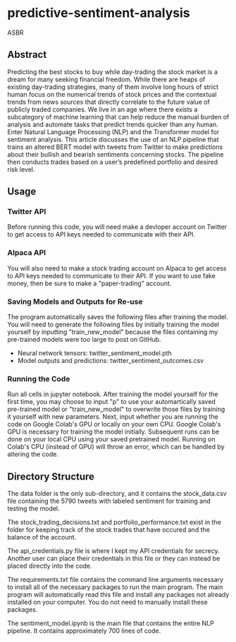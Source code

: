 # predictive-sentiment-analysis
ASBR
## Abstract
Predicting the best stocks to buy while day-trading the stock market is a dream for many seeking financial freedom. While there are heaps of existing day-trading strategies, many of them involve long hours of strict human focus on the numerical trends of stock prices and the contextual trends from news sources that directly correlate to the future value of publicly traded companies. We live in an age where there exists a subcategory of machine learning that can help reduce the manual burden of analysis and automate tasks that predict trends quicker than any human. Enter Natural Language Processing (NLP) and the Transformer model for sentiment analysis. This article discusses the use of an NLP pipeline that trains an altered BERT model with tweets from Twitter to make predictions about their bullish and bearish sentiments concerning stocks. The pipeline then conducts trades based on a user’s predefined portfolio and desired risk level.
## Usage

### Twitter API
Before running this code, you will need make a devloper account on Twitter to get access to API keys needed to communicate with their API.

### Alpaca API
You will also need to make a stock trading account on Alpaca to get access to API keys needed to communicate to their API. If you want to use fake money, then be sure to make a "paper-trading" account.

### Saving Models and Outputs for Re-use
The program automatically saves the following files after training the model. You will need to generate the following files by initially training the model yourself by inputting "train_new_model" because the files containing my pre-trained models were too large to post on GitHub.

-   Neural network tensors: twitter_sentiment_model.pth   
-   Model outputs and predictions: twitter_sentiment_outcomes.csv   
### Running the Code
Run all cells in jupyter notebook. After training the model yourself for the first time, you may choose to input "p" to use your automartically saved pre-trained model or "train_new_model" to overwrite those files by training it yourself with new parameters.
Next, input whether you are running the code on Google Colab's GPU or locally on your own CPU. Google Colab's GPU is necessary for training the model initially. Subsequent runs can be done on your local CPU using your saved pretrained model. Running on Colab's CPU (instead of GPU) will throw an error, which can be handled by altering the code.

## Directory Structure
The data folder is the only sub-directory, and it contains the stock_data.csv file containing the 5790 tweets with labeled sentiment for training and testing the model.

The stock_trading_decisions.txt and portfolio_performance.txt exist in the folder for keeping track of the stock trades that have occured and the balance of the account.

The api_credentials.py file is where I kept my API credentials for secrecy. Another user can place their credentials in this file or they can instead be placed directly into the code.

The requirements.txt file contains the command line arguments necessary to install all of the necessary packages to run the main program. The main program will automatically read this file and install any packages not already installed on your computer. You do not need to manually install these packages.

The sentiment_model.ipynb is the main file that contains the entire NLP pipeline. It contains approximately 700 lines of code.
